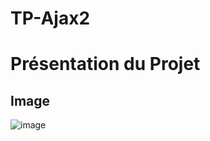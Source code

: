 # TP-Ajax2
# Présentation du Projet



## Image
![image](https://github.com/killer-beep07/TP-Ajax2/assets/130712993/66756525-8e3c-4355-8af0-005ee5f7caad)
